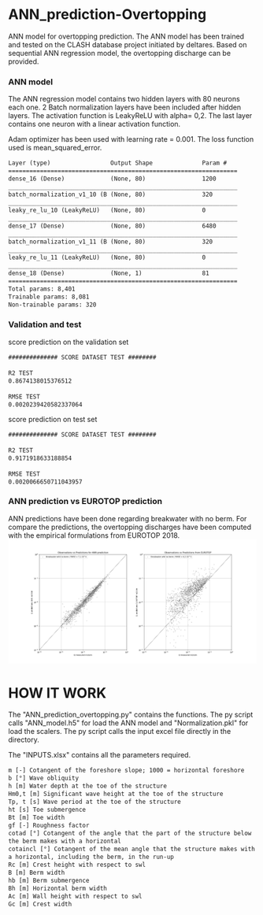 # ANN_prediction-Overtopping

ANN model for overtopping prediction. The ANN model has been trained and tested on the CLASH database project initiated by deltares. Based on sequential ANN regression model, the overtopping discharge can be provided.

### ANN model

The ANN regression model contains two hidden layers with 80 neurons each one. 2 Batch normalization layers have been included after hidden layers. The activation function is LeakyReLU with alpha= 0,2. The last layer contains one neuron with a linear activation function.

Adam optimizer has been used with learning rate = 0.001. The loss function used is mean_squared_error.

```
Layer (type)                 Output Shape              Param #   
=================================================================
dense_16 (Dense)             (None, 80)                1200      
_________________________________________________________________
batch_normalization_v1_10 (B (None, 80)                320       
_________________________________________________________________
leaky_re_lu_10 (LeakyReLU)   (None, 80)                0       
_________________________________________________________________
dense_17 (Dense)             (None, 80)                6480      
_________________________________________________________________
batch_normalization_v1_11 (B (None, 80)                320           
_________________________________________________________________
leaky_re_lu_11 (LeakyReLU)   (None, 80)                0       
_________________________________________________________________
dense_18 (Dense)             (None, 1)                 81        
=================================================================
Total params: 8,401
Trainable params: 8,081
Non-trainable params: 320
```
### Validation and test 
score prediction on the validation set
```
############## SCORE DATASET TEST ########

R2 TEST
0.8674138015376512

RMSE TEST
0.0020239420582337064
```
score prediction on test set
```
############## SCORE DATASET TEST ########

R2 TEST
0.9171918633188854

RMSE TEST
0.0020066650711043957
```

### ANN prediction vs EUROTOP prediction
ANN predictions have been done regarding breakwater with no berm. For compare the predictions, the overtopping discharges have been computed with the empirical formulations from EUROTOP 2018.
<img src ="ANN_predictions_vs_EUROTOP/ANN_predictions vs EUROTOP_predictions.png">

# HOW IT WORK

The "ANN_prediction_overtopping.py" contains the functions. The py script calls "ANN_model.h5" for load the ANN model and "Normalization.pkl" for load the scalers. The py script calls the input excel file directly in the directory.

The "INPUTS.xlsx" contains all the parameters required. 
```
m [-] Cotangent of the foreshore slope; 1000 = horizontal foreshore
b [°] Wave obliquity
h [m] Water depth at the toe of the structure
Hm0,t [m] Significant wave height at the toe of the structure
Tp, t [s] Wave period at the toe of the structure
ht [s] Toe submergence
Bt [m] Toe width
gf [-] Roughness factor
cotad [°] Cotangent of the angle that the part of the structure below the berm makes with a horizontal
cotaincl [°] Cotangent of the mean angle that the structure makes with a horizontal, including the berm, in the run-up
Rc [m] Crest height with respect to swl
B [m] Berm width
hb [m] Berm submergence
Bh [m] Horizontal berm width
Ac [m] Wall height with respect to swl
Gc [m] Crest width
``` 
